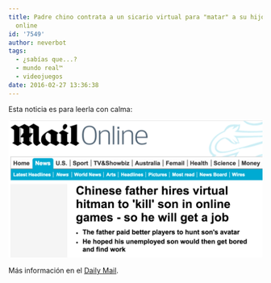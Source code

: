 ```yaml
---
title: Padre chino contrata a un sicario virtual para "matar" a su hijo en juegos
  online
id: '7549'
author: neverbot
tags:
  - ¿sabías que...?
  - mundo real™
  - videojuegos
date: 2016-02-27 13:36:38
---
```


Esta noticia es para leerla con calma:

![./padre-chino-contrata-a-un-sicario-virtual-para-matar-a-su-hijo-en-juegos-online/Screen-Shot-2016-02-27-at-13.11.08.png](./padre-chino-contrata-a-un-sicario-virtual-para-matar-a-su-hijo-en-juegos-online/Screen-Shot-2016-02-27-at-13.11.08.png)

Más información en el [Daily Mail](http://www.dailymail.co.uk/news/article-2258877/Chinese-father-hires-virtual-hitman-kill-son-online-games--job.html).
